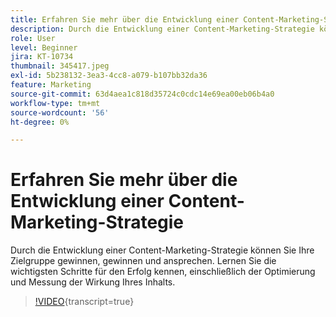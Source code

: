 ```yaml
---
title: Erfahren Sie mehr über die Entwicklung einer Content-Marketing-Strategie
description: Durch die Entwicklung einer Content-Marketing-Strategie können Sie Ihre Zielgruppe gewinnen, gewinnen und ansprechen.
role: User
level: Beginner
jira: KT-10734
thumbnail: 345417.jpeg
exl-id: 5b238132-3ea3-4cc8-a079-b107bb32da36
feature: Marketing
source-git-commit: 63d4aea1c818d35724c0cdc14e69ea00eb06b4a0
workflow-type: tm+mt
source-wordcount: '56'
ht-degree: 0%

---
```


# Erfahren Sie mehr über die Entwicklung einer Content-Marketing-Strategie

Durch die Entwicklung einer Content-Marketing-Strategie können Sie Ihre Zielgruppe gewinnen, gewinnen und ansprechen. Lernen Sie die wichtigsten Schritte für den Erfolg kennen, einschließlich der Optimierung und Messung der Wirkung Ihres Inhalts.

>[!VIDEO](https://video.tv.adobe.com/v/345417/?quality=12&learn=on){transcript=true}
